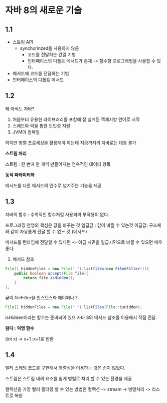 # 자바 8의 새로운 기술

## 1.1


* 스트림 API
    * synchorinzed를 사용하지 않음
        * 코드를 전달하는 간결 기법
        * 인터페이스의 디폴트 메서드가 존재
        -> 함수형 프로그래밍을 사용할 수 있다.
* 메서드에 코드를 전달하는 기법
* 인터페이스의 디폴트 메서드

## 1.2

왜 아직도 자바?
1. 처음부터 유용한 라이브러리를 포함해 잘 설계된 객체지향 언어로 시작
2. 스레드와 락을 통한 도잇성 지원
3. JVM이 컴파일

하지만 병렬 프로세싱을 활용해야 하는데 지금까지의 자바로는 대응 불가

**스트림 처리**

스트림 : 한 번에 한 개씩 만들어지는 연속적인 데이터 항목

**동작 파라미터화**

메서드를 다른 메서드의 인수로 넘겨주는 기능을 제공

## 1.3

자바의 함수 : 수학적인 함수처럼 사용되며 부작용이 없다.

프로그래밍 언엉의 핵심은 값을 바꾸는 것
일급값 : 값이 바뀔 수 있는것
이급값: 구조체와 같이 자유롭게 전달 할 수 없느 것.(메서드)

메서드를 런타임에 전달할 수 있다면 -> 이급 시민을 일급시민으로 바꿀 수 있으면 매우 좋다.

1. 메서드 참조
~~~java
File[] hiddneFiles = new File(".").listfiles(new FiledFilter()){
    public boolean accept(File file){
        return file.isHidden();
    }
};
~~~

굳이 fileFilter을 인스턴스화 해야되나 ?
~~~java
File[] hiddenFiles = new File(".").listFiles(File::isHidden);
~~~

isHidden이라는 함수는 준비되어 있으 자바 8의 메서드 참조를 이용해서 직접 전달.

**람다 : 익명 함수**

(int x) -> x+1 :x+1로 반환

## 1.4

멀티 스레딩 코드를 구현해서 병렬성을 이용하는 것은 쉽지 않았다.

스트림은 스트림 내의 요소를 쉽게 병렬로 처리 할 수 있는 환경을 제공

컬렉션을 가장 빨리 필터링 할 수 있는 방법은 컬랙션 -> stream -> 병렬처리 -> 리스트로 복원

